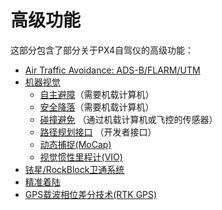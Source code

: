 # 高级功能

这部分包含了部分关于PX4自驾仪的高级功能：

- [Air Traffic Avoidance: ADS-B/FLARM/UTM](../peripherals/adsb_flarm.md)
- [机器视觉](../computer_vision/README.md)
  - [自主避障](../computer_vision/obstacle_avoidance.md)（需要机载计算机）
  - [安全降落](../computer_vision/safe_landing.md)（需要机载计算机）
  - [碰撞避免](../computer_vision/collision_prevention.md) （通过机载计算机或飞控的传感器）
  - [路径规划接口](../computer_vision/path_planning_interface.md) （开发者接口）
  - [动态捕捉(MoCap)](../computer_vision/motion_capture.md)
  - [视觉惯性里程计(VIO)](../computer_vision/visual_inertial_odometry.md)
- [铱星/RockBlock卫通系统](../advanced_features/satcom_roadblock.md)
- [精准着陆](../advanced_features/precland.md)
- [GPS载波相位差分技术(RTK GPS)](../gps_compass/rtk_gps.md)
